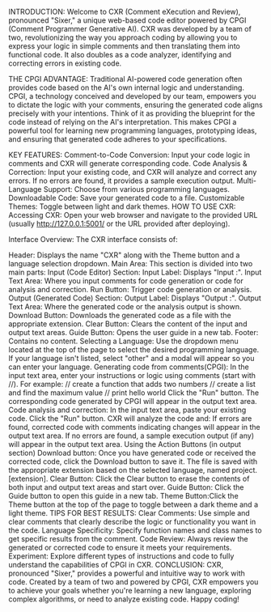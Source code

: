INTRODUCTION:
Welcome to CXR (Comment eXecution and Review), pronounced "Sixer," a unique web-based code editor powered by CPGI (Comment Programmer Generative AI). CXR was developed by a team of two, revolutionizing the way you approach coding by allowing you to express your logic in simple comments and then translating them into functional code. It also doubles as a code analyzer, identifying and correcting errors in existing code.

THE CPGI ADVANTAGE:
Traditional AI-powered code generation often provides code based on the AI's own internal logic and understanding. CPGI, a technology conceived and developed by our team, empowers you to dictate the logic with your comments, ensuring the generated code aligns precisely with your intentions. Think of it as providing the blueprint for the code instead of relying on the AI's interpretation. This makes CPGI a powerful tool for learning new programming languages, prototyping ideas, and ensuring that generated code adheres to your specifications.

KEY FEATURES:
Comment-to-Code Conversion: Input your code logic in comments and CXR will generate corresponding code.
Code Analysis & Correction: Input your existing code, and CXR will analyze and correct any errors. If no errors are found, it provides a sample execution output.
Multi-Language Support: Choose from various programming languages.
Downloadable Code: Save your generated code to a file.
Customizable Themes: Toggle between light and dark themes.
HOW TO USE CXR:
Accessing CXR: Open your web browser and navigate to the provided URL (usually http://127.0.0.1:5001/ or the URL provided after deploying).

Interface Overview: The CXR interface consists of:

Header: Displays the name "CXR" along with the Theme button and a language selection dropdown.
Main Area: This section is divided into two main parts:
Input (Code Editor) Section:
Input Label: Displays "Input :".
Input Text Area: Where you input comments for code generation or code for analysis and correction.
Run Button: Trigger code generation or analysis.
Output (Generated Code) Section:
Output Label: Displays "Output :".
Output Text Area: Where the generated code or the analysis output is shown.
Download Button: Downloads the generated code as a file with the appropriate extension.
Clear Button: Clears the content of the input and output text areas.
Guide Button: Opens the user guide in a new tab.
Footer: Contains no content.
Selecting a Language:
Use the dropdown menu located at the top of the page to select the desired programming language.
If your language isn't listed, select "other" and a modal will appear so you can enter your language.
Generating code from comments(CPGI):
In the input text area, enter your instructions or logic using comments (start with //). For example:
// create a function that adds two numbers
// create a list and find the maximum value
// print hello world
Click the "Run" button.
The corresponding code generated by CPGI will appear in the output text area.
Code analysis and correction:
In the input text area, paste your existing code.
Click the "Run" button.
CXR will analyze the code and:
If errors are found, corrected code with comments indicating changes will appear in the output text area.
If no errors are found, a sample execution output (if any) will appear in the output text area.
Using the Action Buttons (in output section)
Download button:
Once you have generated code or received the corrected code, click the Download button to save it.
The file is saved with the appropriate extension based on the selected language, named project.[extension].
Clear Button: Click the Clear button to erase the contents of both input and output text areas and start over.
Guide Button: Click the Guide button to open this guide in a new tab.
Theme Button:Click the Theme button at the top of the page to toggle between a dark theme and a light theme.
TIPS FOR BEST RESULTS:
Clear Comments: Use simple and clear comments that clearly describe the logic or functionality you want in the code.
Language Specificity: Specify function names and class names to get specific results from the comment.
Code Review: Always review the generated or corrected code to ensure it meets your requirements.
Experiment: Explore different types of instructions and code to fully understand the capabilities of CPGI in CXR.
CONCLUSION:
CXR, pronounced "Sixer," provides a powerful and intuitive way to work with code. Created by a team of two and powered by CPGI, CXR empowers you to achieve your goals whether you're learning a new language, exploring complex algorithms, or need to analyze existing code. Happy coding!
